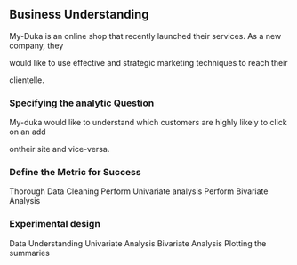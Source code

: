 ## Business Understanding

My-Duka is an online shop that recently launched their services. As a new company, they

would like to use effective and strategic marketing techniques to reach their

clientelle. 

### Specifying the analytic Question

My-duka would like to understand which customers are highly likely to click on an add

ontheir site and vice-versa.

### Define the Metric for Success

Thorough Data Cleaning
Perform Univariate analysis
Perform Bivariate Analysis

### Experimental design

Data Understanding
Univariate Analysis
Bivariate Analysis
Plotting the summaries
